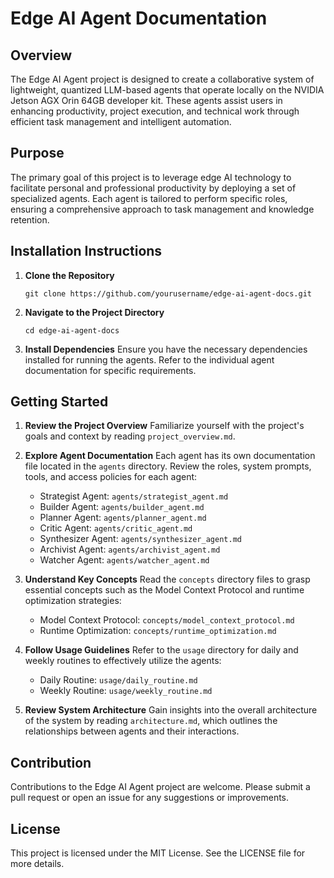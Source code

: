 # Edge AI Agent Documentation

## Overview
The Edge AI Agent project is designed to create a collaborative system of lightweight, quantized LLM-based agents that operate locally on the NVIDIA Jetson AGX Orin 64GB developer kit. These agents assist users in enhancing productivity, project execution, and technical work through efficient task management and intelligent automation.

## Purpose
The primary goal of this project is to leverage edge AI technology to facilitate personal and professional productivity by deploying a set of specialized agents. Each agent is tailored to perform specific roles, ensuring a comprehensive approach to task management and knowledge retention.

## Installation Instructions
1. **Clone the Repository**
   ```
   git clone https://github.com/yourusername/edge-ai-agent-docs.git
   ```
2. **Navigate to the Project Directory**
   ```
   cd edge-ai-agent-docs
   ```
3. **Install Dependencies**
   Ensure you have the necessary dependencies installed for running the agents. Refer to the individual agent documentation for specific requirements.

## Getting Started
1. **Review the Project Overview**
   Familiarize yourself with the project's goals and context by reading `project_overview.md`.

2. **Explore Agent Documentation**
   Each agent has its own documentation file located in the `agents` directory. Review the roles, system prompts, tools, and access policies for each agent:
   - Strategist Agent: `agents/strategist_agent.md`
   - Builder Agent: `agents/builder_agent.md`
   - Planner Agent: `agents/planner_agent.md`
   - Critic Agent: `agents/critic_agent.md`
   - Synthesizer Agent: `agents/synthesizer_agent.md`
   - Archivist Agent: `agents/archivist_agent.md`
   - Watcher Agent: `agents/watcher_agent.md`

3. **Understand Key Concepts**
   Read the `concepts` directory files to grasp essential concepts such as the Model Context Protocol and runtime optimization strategies:
   - Model Context Protocol: `concepts/model_context_protocol.md`
   - Runtime Optimization: `concepts/runtime_optimization.md`

4. **Follow Usage Guidelines**
   Refer to the `usage` directory for daily and weekly routines to effectively utilize the agents:
   - Daily Routine: `usage/daily_routine.md`
   - Weekly Routine: `usage/weekly_routine.md`

5. **Review System Architecture**
   Gain insights into the overall architecture of the system by reading `architecture.md`, which outlines the relationships between agents and their interactions.

## Contribution
Contributions to the Edge AI Agent project are welcome. Please submit a pull request or open an issue for any suggestions or improvements.

## License
This project is licensed under the MIT License. See the LICENSE file for more details.
